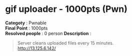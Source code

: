 gif uploader - 1000pts (Pwn)
========================
**Categoty** : Pwnable<br />
**Final Point** : 1000pts<br />
**Resolved people** : 0 person
**Description** : 
> Server cleans uploaded files every 15 minutes.<br />
> http://13.125.6.142/
